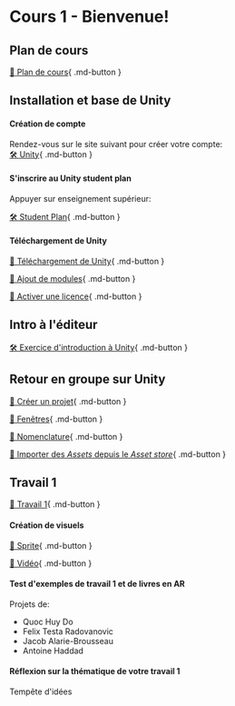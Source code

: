# Cours 1 - Bienvenue!

## Plan de cours
[📁 Plan de cours](https://cmontmorency365-my.sharepoint.com/:b:/g/personal/lora_boisvert_cmontmorency_qc_ca/EUBSOd1XBz9FtlRAumIpoawBQ0eIzPaiSnY55lTuNJ2AIQ?e=Bo5TuD){ .md-button }   <br>

## Installation et base de Unity
#### Création de compte

Rendez-vous sur le site suivant pour créer votre compte:   
[🛠️ Unity](https://id.unity.com/en/account/new){ .md-button }   <br>

#### S'inscrire au Unity student plan

Appuyer sur enseignement supérieur:     

[🛠️ Student Plan](https://unity.com/products/unity-student){ .md-button }   <br>

#### Téléchargement de Unity
[📝 Téléchargement de Unity](./installation/telechargement.md){ .md-button }       

[📝 Ajout de modules](./installation/modules.md){ .md-button }       

[📝 Activer une licence](./installation/license.md){ .md-button }    

           

## Intro à l'éditeur 
[🛠️ Exercice d'introduction à Unity](./exercices/intro.md){ .md-button }       


## Retour en groupe sur Unity
[📝 Créer un projet](./unity/creer_projet.md){ .md-button }        

[📝 Fenêtres](./unity/fenetres.md){ .md-button }        

[📝 Nomenclature](./unity/nomenclature.md){ .md-button }        

[📝 Importer des *Assets* depuis le *Asset store*](./unity/creer_projet.md){ .md-button }        


## Travail 1
    
[💼 Travail 1](./consignes/travail1.md){ .md-button }   

#### Création de visuels
[📝 Sprite](./unity/sprite.md){ .md-button }       

[📝 Vidéo](./unity/video.md){ .md-button }       


#### Test d'exemples de travail 1 et de livres en AR
Projets de:       

- Quoc Huy Do    
- Felix Testa Radovanovic    
- Jacob Alarie-Brousseau    
- Antoine Haddad    
  
       

#### Réflexion sur la thématique de votre travail 1
Tempête d'idées   
                     
           


